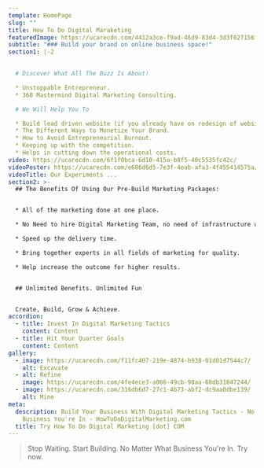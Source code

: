 ```yaml
---
template: HomePage
slug: ""
title: How To Do Digital Maraketing
featuredImage: https://ucarecdn.com/4412a3ce-f9ad-46d9-83d4-3d3f027156f4/
subtitle: "### Build your brand on online business space!"
section1: |-2
   

  # Discover What All The Buzz Is About!

  * Unstoppable Entrepreneur.
  * 360 Mastermind Digital Marketing Consulting.

  # We Will Help You To

  * Build lead driven website (if you already have on redesign of website). 
  * The Different Ways to Monetize Your Brand.
  * How to Avoid Entrepreneurial Burnout.
  * Keeping up with the competition.
  * Helps in cutting down the operational costs.
video: https://ucarecdn.com/6f1f0bca-6d10-415a-b8f5-40c5535fc42c/
videoPoster: https://ucarecdn.com/e686d6d5-7e3f-4eab-afa3-4f455414575a/
videoTitle: Our Experiments ...
section2: >-
  ## The Benefits Of Using Our Pre-Build Marketing Packages:


  * All of the marketing done at one place.

  * No Need to hire Digital Marketing Team, no need of infrastructure ultimately brings your operational cost down.

  * Speed up the delivery time.

  * Bring together experts in all fields of marketing for quality.

  * Help increase the outcome for higher results.


  ## Unlimited Benefits. Unlimited Fun


  Create, Build, Grow & Achieve.
accordion:
  - title: Invest In Digital Marketing Tactics
    content: Content
  - title: Hit Your Quarter Goals
    content: Content
gallery:
  - image: https://ucarecdn.com/f11fc407-219e-4874-b938-01d01d7544c7/
    alt: Excavate
  - alt: Refine
    image: https://ucarecdn.com/4fe4ece3-a066-49cb-98aa-68db31847244/
  - image: https://ucarecdn.com/316db6d7-27c1-4b73-abf2-dc9aa0dbe139/
    alt: Mine
meta:
  description: Build Your Business With Digital Marketing Tactics - No Matter What
    Business You're In - HowToDoDigitalMarketing.com
  title: Try How To Do Digital Marketing [dot] COM
---
```



> Stop Waiting. Start Building. No Matter What Business You're In. Try now.